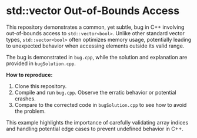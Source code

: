 # std::vector<bool> Out-of-Bounds Access

This repository demonstrates a common, yet subtle, bug in C++ involving out-of-bounds access to `std::vector<bool>`.  Unlike other standard vector types, `std::vector<bool>` often optimizes memory usage, potentially leading to unexpected behavior when accessing elements outside its valid range.

The bug is demonstrated in `bug.cpp`, while the solution and explanation are provided in `bugSolution.cpp`.

**How to reproduce:**
1. Clone this repository.
2. Compile and run `bug.cpp`. Observe the erratic behavior or potential crashes.
3. Compare to the corrected code in `bugSolution.cpp` to see how to avoid the problem.

This example highlights the importance of carefully validating array indices and handling potential edge cases to prevent undefined behavior in C++.